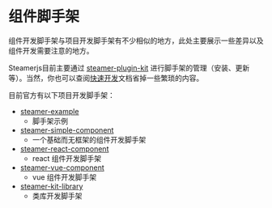 # 组件脚手架

组件开发脚手架与项目开发脚手架有不少相似的地方，此处主要展示一些差异以及组件开发需要注意的地方。

Steamerjs目前主要通过 [steamer-plugin-kit](/docs/projectkits/Starterkit.html) 进行脚手架的管理（安装、更新等）。当然，你也可以查阅[快速开发](/docs/projectkits/How-To-Start.html)文档省掉一些繁琐的内容。

目前官方有以下项目开发脚手架：

* [steamer-example](https://github.com/steamerjs/steamer-example)
	- 脚手架示例
* [steamer-simple-component](https://github.com/steamerjs/steamer-simple-component)
	- 一个基础而无框架的组件开发脚手架
* [steamer-react-component](https://github.com/steamerjs/steamer-react-component) 
	- react 组件开发脚手架
* [steamer-vue-component](https://github.com/steamerjs/steamer-vue-component)
	- vue 组件开发脚手架
* [steamer-kit-library](https://github.com/steamerjs/steamer-kit-library)
	- 类库开发脚手架
